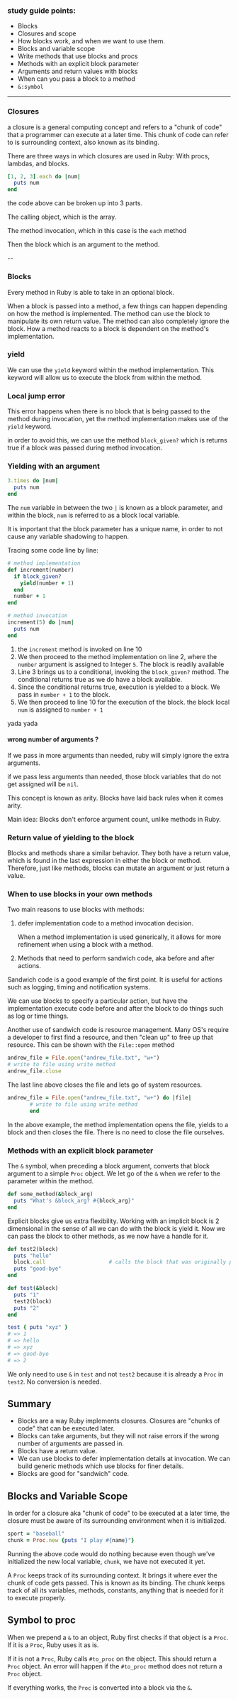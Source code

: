 ### study guide points:
- Blocks
- Closures and scope
- How blocks work, and when we want to use them.
- Blocks and variable scope
- Write methods that use blocks and procs
- Methods with an explicit block parameter
- Arguments and return values with blocks
- When can you pass a block to a method
- `&:symbol`


---

### Closures
a closure is a general computing concept and refers to a "chunk of code" that a programmer can execute at a later time. This chunk of code can refer to is surrounding context, also known as its binding. 

There are three ways in which closures are used in Ruby:
With procs, lambdas, and blocks. 

```ruby
[1, 2, 3].each do |num|
  puts num
end
```
the code above can be broken up into 3 parts. 

The calling object, which is the array.

The method invocation, which in this case is the `each` method

Then the block which is an argument to the method.


--
### Blocks

Every method in Ruby is able to take in an optional block.

When a block is passed into a method, a few things can happen depending on how the method is implemented. The method can use the block to manipulate its own return value. The method can also  completely ignore the block. How a method reacts to a block is dependent on the method's implementation. 


### yield
We can use the 	`yield` keyword within the method implementation. This keyword will allow us to execute the block from within the method. 

### Local jump error

This error happens when there is no block that is being passed to the method during invocation, yet the method implementation makes use of the `yield` keyword. 

in order to avoid this, we can use the method `block_given?` which is returns true if a block was passed during method invocation.

### Yielding with an argument

```ruby
3.times do |num|
  puts num
end
```
The `num` variable in between the two `|` is known as a block parameter, and within the block, `num` is referred to as a block local variable.

It is important that the block parameter has a unique name, in order to not cause any variable shadowing to happen. 

Tracing some code line by line:

```ruby
# method implementation
def increment(number)
  if block_given?
    yield(number + 1)
  end
  number + 1
end

# method invocation
increment(5) do |num|
  puts num
end
```

1. the `increment` method is invoked on line 10
2. We then proceed to the method implementation on line 2, where the `number` argument is assigned to Integer `5`. The block is readily available
3. Line 3 brings us to a conditional, invoking the `block_given?` method. The conditional returns true as we do have a block available. 
4. Since the conditional returns true, execution is yielded to a block. We pass in `number + 1` to the block.
5. We then proceed to line 10 for the execution of the block. the block local `num` is assigned to `number + 1`


yada yada

#### wrong number of arguments ?

If we pass in more arguments than needed, ruby will simply ignore the extra arguments. 

if we pass less arguments than needed, those block variables that do not get assigned will be `nil`. 

This concept is known as arity. Blocks have laid back rules when it comes arity. 

Main idea: Blocks don't enforce argument count, unlike methods in Ruby. 

### Return value of yielding to the block

Blocks and methods share a similar behavior. They both have a return value, which is found in the last expression in either the block or method. Therefore, just like methods, blocks can mutate an argument or just return a value. 

### When to use blocks in your own methods

Two main reasons to use blocks with methods:

1. defer implementation code to a method invocation decision.


	When a method implementation is used generically, it allows for more refinement when using a block with a method. 

 
2. Methods that need to perform sandwich code, aka before and after actions.  

 Sandwich code is a good example of the first point. It is useful for actions such as logging, timing and notification systems. 
 
 We can use blocks to specify a particular action, but have the implementation execute code before and after the block to do things such as log or time things. 
 
 Another use of sandwich code is resource management. Many OS's require a developer to first find a resource, and then "clean up" to free up that resource. This can be shown with the `File::open` method 
 
 ```ruby
 andrew_file = File.open("andrew_file.txt", "w+")
# write to file using write method
andrew_file.close 
```

The last line above closes the file and lets go of system resources. 


 ```ruby
 andrew_file = File.open("andrew_file.txt", "w+") do |file|
  		# write to file using write method
  		end
 ```
  	
 In the above example, the method implementation opens the file, yields to a block and then closes the file. There is no need to close the file ourselves. 
 
### Methods with an explicit block parameter


The `&` symbol, when preceding a block argument, converts that block argument to a simple `Proc` object. We let go of the `&` when we refer to the parameter within the method. 

```ruby
def some_method(&block_arg)
  puts "What's &block_arg? #{block_arg}"
end
```

Explicit blocks give us extra flexibility. Working with an implicit block is 2 dimensional in the sense of all we can do with the block is yield it. Now we can pass the block to other methods, as we now have a handle for it.

```ruby
def test2(block)
  puts "hello"
  block.call                    # calls the block that was originally passed to test()
  puts "good-bye"
end

def test(&block)
  puts "1"
  test2(block)
  puts "2"
end

test { puts "xyz" }
# => 1
# => hello
# => xyz
# => good-bye
# => 2
```	


We only need to use 	`&` in `test` and not `test2` because it is already a `Proc` in `test2`. No conversion is needed. 

## Summary

- Blocks are a way Ruby implements closures. Closures are "chunks of code" that can be executed later. 
- Blocks can take arguments, but they will not raise errors if the wrong number of arguments are passed in.
- Blocks have a return value. 
-  We can use blocks to defer implementation details at invocation. We can build generic methods which use blocks for finer details. 
-  Blocks are good for "sandwich" code.


## Blocks and Variable Scope

In order for a closure aka "chunk of code" to be executed at a later time, the closure must be aware of its surrounding environment when it is initialized. 

```ruby
sport = "baseball"
chunk = Proc.new {puts "I play #{name}"}
```
Running the above code would do nothing because even though we've initialized the new local variable, `chunk`, we have not executed it yet.


A `Proc` keeps track of its surrounding context. It brings it where ever the chunk of code gets passed. This is known as its binding. The chunk keeps track of all its variables, methods, constants, anything that is needed for it to execute properly. 



## Symbol to proc

When we prepend a `&` to an object, Ruby first checks if that object is a `Proc`. If it is a `Proc`, Ruby uses it as is. 

If it is not a `Proc`, Ruby calls `#to_proc` on the object. This should return a `Proc` object. An error will happen if the `#to_proc` method does not return a `Proc` object.

If everything works, the `Proc` is converted into a block via the `&`. 


 
